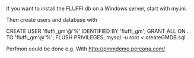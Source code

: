 <!---
Copyright 2017-2019 Siemens AG

Permission is hereby granted, free of charge, to any person obtaining a copy of this software and associated documentation files (the "Software"), to deal in the Software without restriction, including without limitation the rights to use, copy, modify, merge, publish, distribute, sublicense, and/or sell copies of the Software, and to permit persons to whom the Software is furnished to do so, subject to the following conditions:

The above copyright notice and this permission notice shall be included in all copies or substantial portions of the Software.

THE SOFTWARE IS PROVIDED "AS IS", WITHOUT WARRANTY OF ANY KIND, EXPRESS OR IMPLIED, INCLUDING BUT NOT LIMITED TO THE WARRANTIES OF MERCHANTABILITY, FITNESS FOR A PARTICULAR PURPOSE AND NONINFRINGEMENT. IN NO EVENT SHALL THE AUTHORS OR COPYRIGHT HOLDERS BE LIABLE FOR ANY CLAIM, DAMAGES OR OTHER LIABILITY, WHETHER IN AN ACTION OF CONTRACT, TORT OR OTHERWISE, ARISING FROM, OUT OF OR IN CONNECTION WITH THE SOFTWARE OR THE USE OR OTHER DEALINGS IN THE SOFTWARE.

Author(s): Thomas Riedmaier
-->

If you want to install the FLUFFI db on a Windows server, start with my.ini.

Then create users and database with

CREATE USER 'fluffi_gm'@'%' IDENTIFIED BY 'fluffi_gm';
GRANT ALL ON *.* TO 'fluffi_gm'@'%';
FLUSH PRIVILEGES;
mysql -u root < createGMDB.sql


Perfmon could be done e.g.  With http://pmmdemo.percona.com/


